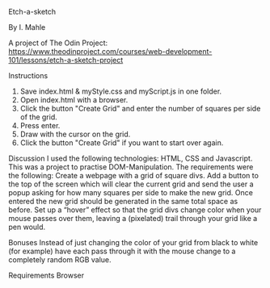 Etch-a-sketch

By I. Mahle

A project of The Odin Project: https://www.theodinproject.com/courses/web-development-101/lessons/etch-a-sketch-project

Instructions

1. Save index.html & myStyle.css and myScript.js in one folder.
2. Open index.html with a browser.
3. Click the button "Create Grid" and enter the number of squares per side of the grid.
4. Press enter.
5. Draw with the cursor on the grid.
6. Click the button "Create Grid" if you want to start over again.

Discussion
I used the following technologies: HTML, CSS and Javascript.
This was a project to practise DOM-Manipulation.
The requirements were the following:
Create a webpage with a grid of square divs. Add a button to the top of the screen which will clear the current grid and send the user a popup asking for how many squares per side to make the new grid. Once entered the new grid should be generated in the same total space as before.
Set up a “hover” effect so that the grid divs change color when your mouse passes over them, leaving a (pixelated) trail through your grid like a pen would.

Bonuses
Instead of just changing the color of your grid from black to white (for example) have each pass through it with the mouse change to a completely random RGB value.

Requirements
Browser
